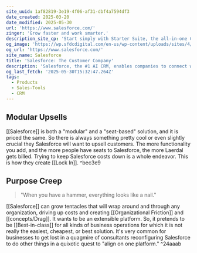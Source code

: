 ```yaml
---
site_uuid: 1af82819-3e19-4f06-af31-dbf4a7594df3
date_created: 2025-03-20
date_modified: 2025-05-30
url: 'https://www.salesforce.com/'
zinger: 'Grow faster and work smarter.'
description_site_cp: 'Start simply with Starter Suite, the all-in-one CRM for small business. Then scale endlessly with autonomous AI agents, unified data, and CRM apps together on one integrated platform. And connect with customers in a whole new way.'
og_image: 'https://wp.sfdcdigital.com/en-us/wp-content/uploads/sites/4/2022/11/salesforce-logo.jpg?w=1024'
og_url: 'https://www.salesforce.com/'
site_name: Salesforce
title: 'Salesforce: The Customer Company'
description: 'Salesforce, the #1 AI CRM, enables companies to connect with customers through a unified Einstein 1 platform that combines CRM, AI, Data, and Trust.'
og_last_fetch: '2025-05-30T15:32:47.264Z'
tags:
  - Products
  - Sales-Tools
  - CRM
---
```


## Modular Upsells

[[Salesforce]] is both a "modular" and a "seat-based" solution, and it is priced the same. So there is always something pretty cool or even slightly crucial they Salesforce will want to upsell customers. The more functionality you add, and the more people have seats to Salesforce, the more Laerdal gets billed.  Trying to keep Salesforce costs down is a whole endeavor. This is how they create [[Lock In]].   ^bec3e9

## Purpose Creep

>"When you have a hammer, everything looks like a nail."

[[Salesforce]] can grow tentacles that will wrap around and through any organization, driving up costs and creating [[Organizational Friction]] and [[concepts/Drag]]. It wants to be an extensible platform. So, it pretends to be [[Best-in-class]] for all kinds of business operations for which it is not really the easiest, cheapest, or best solution.  It's very common for businesses to get lost in a quagmire of consultants reconfiguring Salesforce to do other things in a quixotic quest to "align on one platform."  ^24aaab